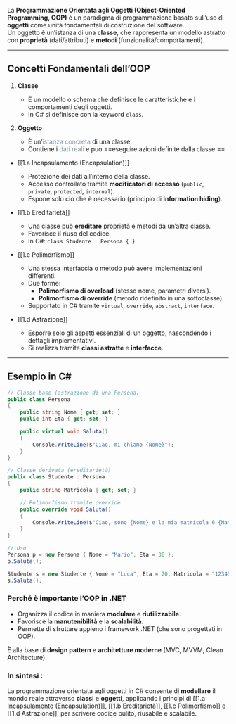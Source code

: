 
La **Programmazione Orientata agli Oggetti (Object-Oriented Programming, OOP)** è un paradigma di programmazione basato sull’uso di **oggetti** come unità fondamentali di costruzione del software.  
Un oggetto è un’istanza di una **classe**, che rappresenta un modello astratto con **proprietà** (dati/attributi) e **metodi** (funzionalità/comportamenti).

---

## Concetti Fondamentali dell’OOP

1. **Classe**
   - È un modello o schema che definisce le caratteristiche e i comportamenti degli oggetti.
   - In C# si definisce con la keyword `class`.

2. **Oggetto**
   - È un’<span style="color: #8392a4">istanza concreta</span> di una classe.
   - Contiene i <span style="color: #8392a4">dati reali</span> e può ==eseguire azioni definite dalla classe.==

-  [[1.a Incapsulamento (Encapsulation)]]
   - Protezione dei dati all’interno della classe.
   - Accesso controllato tramite **modificatori di accesso** (`public`, `private`, `protected`, `internal`).
   - Espone solo ciò che è necessario (principio di **information hiding**).

-  [[1.b Ereditarietà]]
   - Una classe può **ereditare** proprietà e metodi da un’altra classe.
   - Favorisce il riuso del codice.
   - In C#: `class Studente : Persona { }`

-  [[1.c Polimorfismo]]
   - Una stessa interfaccia o metodo può avere implementazioni differenti.
   - Due forme:
     - **Polimorfismo di overload** (stesso nome, parametri diversi).
     - **Polimorfismo di override** (metodo ridefinito in una sottoclasse).
   - Supportato in C# tramite `virtual`, `override`, `abstract`, `interface`.

- [[1.d Astrazione]]
   - Esporre solo gli aspetti essenziali di un oggetto, nascondendo i dettagli implementativi.
   - Si realizza tramite **classi astratte** e **interfacce**.

---

## Esempio in C#
```csharp
// Classe base (astrazione di una Persona)
public class Persona
{
    public string Nome { get; set; }
    public int Eta { get; set; }

    public virtual void Saluta()
    {
        Console.WriteLine($"Ciao, mi chiamo {Nome}");
    }
}

// Classe derivata (ereditarietà)
public class Studente : Persona
{
    public string Matricola { get; set; }

    // Polimorfismo tramite override
    public override void Saluta()
    {
        Console.WriteLine($"Ciao, sono {Nome} e la mia matricola è {Matricola}");
    }
}

// Uso
Persona p = new Persona { Nome = "Mario", Eta = 30 };
p.Saluta();

Studente s = new Studente { Nome = "Luca", Eta = 20, Matricola = "12345" };
s.Saluta();
```
### Perché è importante l’OOP in .NET

- Organizza il codice in maniera **modulare** e **riutilizzabile**.
- Favorisce la **manutenibilità** e la **scalabilità**.
- Permette di sfruttare appieno i framework .NET (che sono progettati in OOP).

È alla base di **design pattern** e **architetture moderne** (MVC, MVVM, Clean Architecture).

### In sintesi :

La programmazione orientata agli oggetti in C# consente di **modellare** il mondo reale attraverso **classi** e **oggetti**, applicando i principi di [[1.a Incapsulamento (Encapsulation)]], [[1.b Ereditarietà]], [[1.c Polimorfismo]] e [[1.d Astrazione]], per scrivere codice pulito, riusabile e scalabile.

